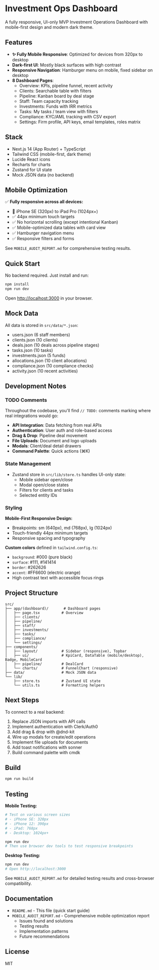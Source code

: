 # Investment Ops Dashboard

A fully responsive, UI-only MVP Investment Operations Dashboard with mobile-first design and modern dark theme.

## Features

- **✨ Fully Mobile Responsive**: Optimized for devices from 320px to desktop
- **Dark-first UI**: Mostly black surfaces with high contrast
- **Responsive Navigation**: Hamburger menu on mobile, fixed sidebar on desktop
- **8 Dashboard Pages**:
  - Overview: KPIs, pipeline funnel, recent activity
  - Clients: Searchable table with filters
  - Pipeline: Kanban board by deal stage
  - Staff: Team capacity tracking
  - Investments: Funds with IRR metrics
  - Tasks: My tasks / team view with filters
  - Compliance: KYC/AML tracking with CSV export
  - Settings: Firm profile, API keys, email templates, roles matrix

## Stack

- Next.js 14 (App Router) + TypeScript
- Tailwind CSS (mobile-first, dark theme)
- Lucide React icons
- Recharts for charts
- Zustand for UI state
- Mock JSON data (no backend)

## Mobile Optimization

✅ **Fully responsive across all devices:**
- 📱 iPhone SE (320px) to iPad Pro (1024px+)
- ✅ 44px minimum touch targets
- ✅ No horizontal scrolling (except intentional Kanban)
- ✅ Mobile-optimized data tables with card view
- ✅ Hamburger navigation menu
- ✅ Responsive filters and forms

See `MOBILE_AUDIT_REPORT.md` for comprehensive testing results.

## Quick Start

No backend required. Just install and run:

```bash
npm install
npm run dev
```

Open [http://localhost:3000](http://localhost:3000) in your browser.

## Mock Data

All data is stored in `src/data/*.json`:
- users.json (6 staff members)
- clients.json (10 clients)
- deals.json (10 deals across pipeline stages)
- tasks.json (10 tasks)
- investments.json (5 funds)
- allocations.json (10 client allocations)
- compliance.json (10 compliance checks)
- activity.json (10 recent activities)

## Development Notes

### TODO Comments

Throughout the codebase, you'll find `// TODO:` comments marking where real integrations would go:

- **API Integration**: Data fetching from real APIs
- **Authentication**: User auth and role-based access
- **Drag & Drop**: Pipeline deal movement
- **File Uploads**: Document and logo uploads
- **Modals**: Client/deal detail drawers
- **Command Palette**: Quick actions (⌘K)

### State Management

- Zustand store in `src/lib/store.ts` handles UI-only state:
  - Mobile sidebar open/close
  - Modal open/close states
  - Filters for clients and tasks
  - Selected entity IDs

### Styling

**Mobile-First Responsive Design:**
- Breakpoints: sm (640px), md (768px), lg (1024px)
- Touch-friendly 44px minimum targets
- Responsive spacing and typography

**Custom colors** defined in `tailwind.config.ts`:
- `background`: #000 (pure black)
- `surface`: #111, #141414
- `border`: #262626
- `accent`: #FF6600 (electric orange)
- High contrast text with accessible focus rings

## Project Structure

```
src/
├── app/(dashboard)/       # Dashboard pages
│   ├── page.tsx          # Overview
│   ├── clients/
│   ├── pipeline/
│   ├── staff/
│   ├── investments/
│   ├── tasks/
│   ├── compliance/
│   └── settings/
├── components/
│   ├── layout/           # Sidebar (responsive), Topbar
│   ├── ui/               # KpiCard, DataTable (mobile/desktop), Badge, MobileCard
│   ├── pipeline/         # DealCard
│   └── charts/           # FunnelChart (responsive)
├── data/                 # Mock JSON data
└── lib/
    ├── store.ts          # Zustand UI state
    └── utils.ts          # Formatting helpers
```

## Next Steps

To connect to a real backend:

1. Replace JSON imports with API calls
2. Implement authentication with Clerk/Auth0
3. Add drag & drop with @dnd-kit
4. Wire up modals for create/edit operations
5. Implement file uploads for documents
6. Add toast notifications with sonner
7. Build command palette with cmdk

## Build

```bash
npm run build
```

## Testing

**Mobile Testing:**
```bash
# Test on various screen sizes
# - iPhone SE: 320px
# - iPhone 12: 390px
# - iPad: 768px
# - Desktop: 1024px+

npm run dev
# Then use browser dev tools to test responsive breakpoints
```

**Desktop Testing:**
```bash
npm run dev
# Open http://localhost:3000
```

See `MOBILE_AUDIT_REPORT.md` for detailed testing results and cross-browser compatibility.

## Documentation

- `README.md` - This file (quick start guide)
- `MOBILE_AUDIT_REPORT.md` - Comprehensive mobile optimization report
  - Issues found and solutions
  - Testing results
  - Implementation patterns
  - Future recommendations

## License

MIT
